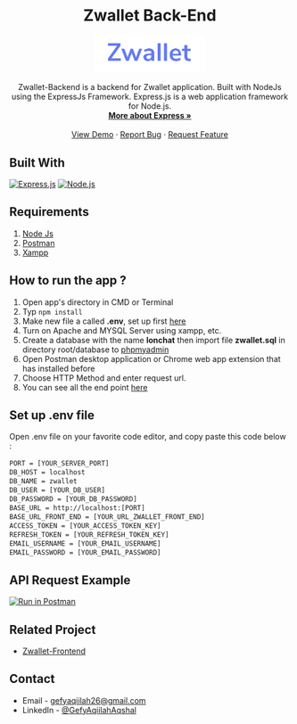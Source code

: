   <h1 align="center">Zwallet Back-End</h1>
<p align="center">
  <a href="https://github.com/Gefyaqiilah/Zwallet-Front-End">
    <img src="./screenshots/logo.png"  width="200px" alt="Logo" width="80">
  </a>

  <p align="center">
    Zwallet-Backend is a backend for Zwallet application. Built with NodeJs using the ExpressJs Framework.
Express.js is a web application framework for Node.js.
    <br />
    <a href="https://expressjs.com/"><strong>More about Express »</strong></a>
    <br />
    <br />
    <a href="https://zwallet-gefy.netlify.app">View Demo</a>
    ·
    <a href="https://github.com/Gefyaqiilah/Zwallet-Front-End">Report Bug</a>
    ·
    <a href="https://github.com/Gefyaqiilah/Zwallet-Front-End">Request Feature</a>
  </p>

## Built With
[![Express.js](https://img.shields.io/badge/Express-4.17.1-green?style=for-the-badge)](https://expressjs.com/en/starter/installing.html)
[![Node.js](https://img.shields.io/badge/NodeJs-v14-lightgreen?style=for-the-badge)](https://nodejs.org/)

## Requirements
1. <a href="https://nodejs.org/en/download/">Node Js</a>
2. <a href="https://www.getpostman.com/">Postman</a>
3. [Xampp](https://www.apachefriends.org/download.html)

## How to run the app ?
1. Open app's directory in CMD or Terminal
2. Typ
```npm install```
3. Make new file a called **.env**, set up first [here](#set-up-env-file)
4. Turn on Apache and MYSQL Server using xampp, etc.
5. Create a database with the name **lonchat** then  import file **zwallet.sql** in directory root/database to [phpmyadmin](http://localhost/phpmyadmin)
6. Open Postman desktop application or Chrome web app extension that has installed before
7. Choose HTTP Method and enter request url.
8. You can see all the end point [here](#end-point)

## Set up .env file
Open .env file on your favorite code editor, and copy paste this code below :
```
PORT = [YOUR_SERVER_PORT]
DB_HOST = localhost
DB_NAME = zwallet
DB_USER = [YOUR_DB_USER]
DB_PASSWORD = [YOUR_DB_PASSWORD]
BASE_URL = http://localhost:[PORT]
BASE_URL_FRONT_END = [YOUR_URL_ZWALLET_FRONT_END]
ACCESS_TOKEN = [YOUR_ACCESS_TOKEN_KEY]
REFRESH_TOKEN = [YOUR_REFRESH_TOKEN_KEY]
EMAIL_USERNAME = [YOUR_EMAIL_USERNAME]
EMAIL_PASSWORD = [YOUR_EMAIL_PASSWORD]
```

## API Request Example 
[![Run in Postman](https://run.pstmn.io/button.svg)](https://app.getpostman.com/run-collection/f133c7f07e3034119288)
## Related Project

- [Zwallet-Frontend](https://github.com/Gefyaqiilah/Zwallet-Front-End)

<!-- CONTACT -->
## Contact

- Email - gefyaqiilah26@gmail.com
- LinkedIn - [@GefyAqiilahAqshal](https://linkedin.com/in/gefyaqiilahaqshal)
